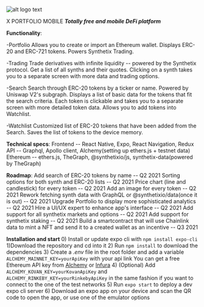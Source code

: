 ![alt logo text](https://github.com/exakoss/x-portfolio/blob/synthetix_integration/assets/xportfolio256.png?raw=true)

X PORTFOLIO MOBILE
***Totally free and mobile DeFi platform***

**Functionality**:

-Portfolio
    Allows you to create or import an Ethereum wallet.
    Displays ERC-20 and ERC-721 tokens.
    Powers Synthetix Trading.

-Trading
    Trade derivatives with infinite liquidity -- powered by the Synthetix protocol.
    Get a list of all synths and their quotes. 
    Clicking on a synth takes you to a separate screen with more data and trading options.

-Search
    Search through ERC-20 tokens by a ticker or name.
    Powered by Uniswap V2's subgraph.
    Displays a list of basic data for the tokens that fit the search criteria.
    Each token is clickable and takes you to a separate screen with more detailed token data.
    Allows you to add tokens into Watchlist.

-Watchlist
    Customized list of ERC-20 tokens that have been added from the Search.
    Saves the list of tokens to the device memory.

**Technical specs**:
    Frontend -- React Native, Expo, React Navigation, Redux
    API -- Graphql, Apollo client, Alchemy(setting up ethers.js + testnet data)
    Ethereum -- ethers.js, TheGraph, @synthetixio/js, synthetix-data(powered by TheGraph)
    
**Roadmap**:
    Add search of ERC-20 tokens by name -- Q2 2021 
    Sorting options for both synth and ERC-20 lists  -- Q2 2021
    Price chart (line and candlestick) for every token -- Q2 2021
    Add an image for every token -- Q2 2021
    Rework fetching synth data with GraphQL or @synthetixio/data(once it is out) -- Q2 2021
    Upgrade Portfolio to display more sophisticated analytics -- Q2 2021
    Hire a UI/UX expert to enhance app's interface -- Q2 2021
    Add support for all synthetix markets and options -- Q2 2021
    Add support for synthetix staking -- Q2 2021
    Build a smartcontract that will use Chainlink data to mint a NFT and
    send it to a created wallet as an incentive -- Q3 2021

**Installation and start**
    0) Install or update expo cli with ```npm install expo-cli```
    1)Download the repository and cd into it
    2) Run ```npm install``` to download the  dependencies
    3) Create a *.env* file in the root folder and add a variable ```ALCHEMY_MAINNET_KEY=yourApiKey```  with your api link
    You can get a free Ethereum API key from [Alchemy](https://www.alchemyapi.io/) or [Infura](https://infura.io/)
    4) (Optional) Add ```ALCHEMY_KOVAN_KEY=yourKovanApiKey``` and ```ALCHEMY_RINKEBY_KEY=yourRinkebyApiKey``` in the same fashion
    if you want to connect to the one of the test networks
    5) Run ```expo start``` to deploy a dev expo cli server
    6) Download an expo app on your device and scan the QR code to open the app, or use one of the emulator options
